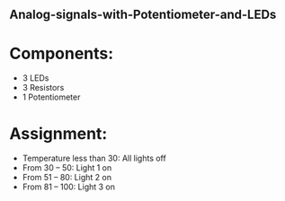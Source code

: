 ## Analog-signals-with-Potentiometer-and-LEDs
# Components:
- 3 LEDs
- 3 Resistors
- 1 Potentiometer

# Assignment:
- Temperature less than 30: All lights off
- From 30 – 50: Light 1 on
- From 51 – 80: Light 2 on
- From 81 – 100: Light 3 on
